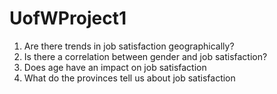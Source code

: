 # UofWProject1

1.	Are there trends in job satisfaction geographically?
2.	Is there a correlation between gender and job satisfaction?
3.	Does age have an impact on job satisfaction
4.	What do the provinces tell us about job satisfaction 
